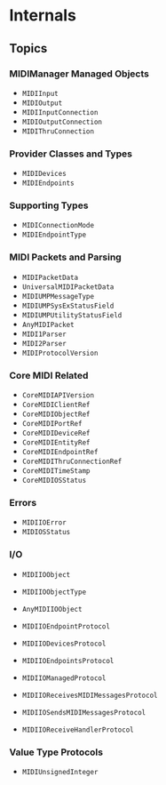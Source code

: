 # Internals

## Topics

### MIDIManager Managed Objects

- ``MIDIInput``
- ``MIDIOutput``
- ``MIDIInputConnection``
- ``MIDIOutputConnection``
- ``MIDIThruConnection``

### Provider Classes and Types

- ``MIDIDevices``
- ``MIDIEndpoints``

### Supporting Types

- ``MIDIConnectionMode``
- ``MIDIEndpointType``

### MIDI Packets and Parsing

- ``MIDIPacketData``
- ``UniversalMIDIPacketData``
- ``MIDIUMPMessageType``
- ``MIDIUMPSysExStatusField``
- ``MIDIUMPUtilityStatusField``
- ``AnyMIDIPacket``
- ``MIDI1Parser``
- ``MIDI2Parser``
- ``MIDIProtocolVersion``

### Core MIDI Related

- ``CoreMIDIAPIVersion``
- ``CoreMIDIClientRef``
- ``CoreMIDIObjectRef``
- ``CoreMIDIPortRef``
- ``CoreMIDIDeviceRef``
- ``CoreMIDIEntityRef``
- ``CoreMIDIEndpointRef``
- ``CoreMIDIThruConnectionRef``
- ``CoreMIDITimeStamp``
- ``CoreMIDIOSStatus``

### Errors

- ``MIDIIOError``
- ``MIDIOSStatus``

### I/O

- ``MIDIIOObject``
- ``MIDIIOObjectType``
- ``AnyMIDIIOObject``

- ``MIDIIOEndpointProtocol``
- ``MIDIIODevicesProtocol``
- ``MIDIIOEndpointsProtocol``
- ``MIDIIOManagedProtocol``
- ``MIDIIOReceivesMIDIMessagesProtocol``
- ``MIDIIOSendsMIDIMessagesProtocol``
- ``MIDIIOReceiveHandlerProtocol``

### Value Type Protocols

- ``MIDIUnsignedInteger``
